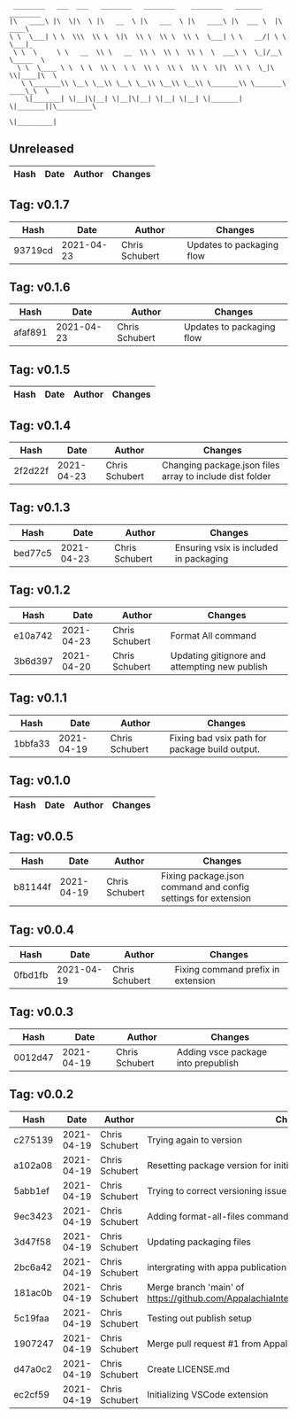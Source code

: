 ```
 ________   ___  ___   ________   ________    ________   _______    ________      
|\   ____\ |\  \|\  \ |\   __  \ |\   ___  \ |\   ____\ |\  ___ \  |\   ____\     
\ \  \___| \ \  \\\  \\ \  \|\  \\ \  \\ \  \\ \  \___| \ \   __/| \ \  \___|_    
 \ \  \     \ \   __  \\ \   __  \\ \  \\ \  \\ \  \  ___\ \  \_|/__\ \_____  \   
  \ \  \____ \ \  \ \  \\ \  \ \  \\ \  \\ \  \\ \  \|\  \\ \  \_|\ \\|____|\  \  
   \ \_______\\ \__\ \__\\ \__\ \__\\ \__\\ \__\\ \_______\\ \_______\ ____\_\  \ 
    \|_______| \|__|\|__| \|__|\|__| \|__| \|__| \|_______| \|_______||\_________\
                                                                      \|_________|
```
## Unreleased
| Hash | Date | Author | Changes |
|------|------|--------|---------|


 ## Tag: v0.1.7
| Hash | Date | Author | Changes |
|------|------|--------|---------|
| 93719cd | 2021-04-23 | Chris Schubert | Updates to packaging flow |


 ## Tag: v0.1.6
| Hash | Date | Author | Changes |
|------|------|--------|---------|
| afaf891 | 2021-04-23 | Chris Schubert | Updates to packaging flow |


 ## Tag: v0.1.5
| Hash | Date | Author | Changes |
|------|------|--------|---------|


 ## Tag: v0.1.4
| Hash | Date | Author | Changes |
|------|------|--------|---------|
| 2f2d22f | 2021-04-23 | Chris Schubert | Changing package.json files array to include dist folder |


 ## Tag: v0.1.3
| Hash | Date | Author | Changes |
|------|------|--------|---------|
| bed77c5 | 2021-04-23 | Chris Schubert | Ensuring vsix is included in packaging |


 ## Tag: v0.1.2
| Hash | Date | Author | Changes |
|------|------|--------|---------|
| e10a742 | 2021-04-23 | Chris Schubert | Format All command |
| 3b6d397 | 2021-04-20 | Chris Schubert | Updating gitignore and attempting new publish |


 ## Tag: v0.1.1
| Hash | Date | Author | Changes |
|------|------|--------|---------|
| 1bbfa33 | 2021-04-19 | Chris Schubert | Fixing bad vsix path for package build output. |


 ## Tag: v0.1.0
| Hash | Date | Author | Changes |
|------|------|--------|---------|


 ## Tag: v0.0.5
| Hash | Date | Author | Changes |
|------|------|--------|---------|
| b81144f | 2021-04-19 | Chris Schubert | Fixing package.json command and config settings for extension |


 ## Tag: v0.0.4
| Hash | Date | Author | Changes |
|------|------|--------|---------|
| 0fbd1fb | 2021-04-19 | Chris Schubert | Fixing command prefix in extension |


 ## Tag: v0.0.3
| Hash | Date | Author | Changes |
|------|------|--------|---------|
| 0012d47 | 2021-04-19 | Chris Schubert | Adding vsce package into prepublish |


 ## Tag: v0.0.2
| Hash | Date | Author | Changes |
|------|------|--------|---------|
| c275139 | 2021-04-19 | Chris Schubert | Trying again to version |
| a102a08 | 2021-04-19 | Chris Schubert | Resetting package version for initial publish |
| 5abb1ef | 2021-04-19 | Chris Schubert | Trying to correct versioning issue by publishing v0.1.0 |
| 9ec3423 | 2021-04-19 | Chris Schubert | Adding format-all-files command to vscode |
| 3d47f58 | 2021-04-19 | Chris Schubert | Updating packaging files |
| 2bc6a42 | 2021-04-19 | Chris Schubert | intergrating with appa publication flow. |
| 181ac0b | 2021-04-19 | Chris Schubert | Merge branch 'main' of https://github.com/AppalachiaInteractive/com.appalachia.vscode.appa |
| 5c19faa | 2021-04-19 | Chris Schubert | Testing out publish setup |
| 1907247 | 2021-04-19 | Chris Schubert | Merge pull request #1 from AppalachiaInteractive/add-license-1 |
| d47a0c2 | 2021-04-19 | Chris Schubert | Create LICENSE.md |
| ec2cf59 | 2021-04-19 | Chris Schubert | Initializing VSCode extension |
